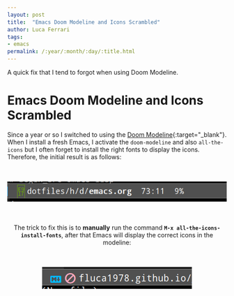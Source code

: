 ```yaml
---
layout: post
title:  "Emacs Doom Modeline and Icons Scrambled"
author: Luca Ferrari
tags:
- emacs
permalink: /:year/:month/:day/:title.html
---
```

A quick fix that I tend to forgot when using Doom Modeline.

# Emacs Doom Modeline and Icons Scrambled

Since a year or so I switched to using the [Doom Modeline](https://seagle0128.github.io/doom-modeline/){:target="_blank"}.
When I install a fresh Emacs, I activate the `doom-modeline` and also `all-the-icons` but I often forget to install the right fonts to display the icons.
Therefore, the initial result is as follows:

<br/>
<br/>
<center>
<img src="/images/posts/emacs/all_the_icons_1.png" />
<center>
<br/>
<br/>

The trick to fix this is to **manually** run the command **`M-x all-the-icons-install-fonts`**, after that Emacs will display the correct icons in the modeline:


<br/>
<br/>
<center>
<img src="/images/posts/emacs/all_the_icons_2.png" />
<center>
<br/>
<br/>
